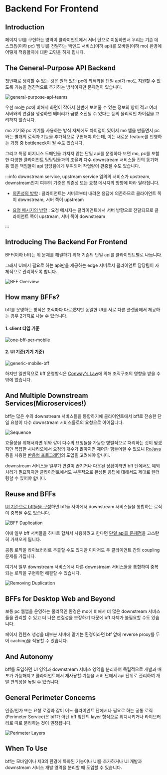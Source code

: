 # Backend For Frontend

## Introduction

페이지 UI를 구현하는 영역이 클라이언트에서 서버 단으로 이동하면서 우리는 기존 데스크톱(이하 pc) 웹 UI를 전달하는 백엔드 서비스(이하 api)를 모바일(이하 mo) 환경에 어떻게 적용할지에 대한 고민을 하게 됩니다.

## The General-Purpose API Backend

첫번째로 생각할 수 있는 것은 원래 있던 pc에 최적화된 단일 api가 mo도 지원할 수 있도록 기능을 점진적으로 추가하는 방식이지만 문제점이 있습니다.

![general-purpose-api-teams](./images/general-purpose-api-teams.jpg)

우선 mo는 pc에 비해서 화면이 작아서 한번에 보여줄 수 있는 정보의 양이 적고 여러 서버와의 연결을 생성하면 베터리가 금방 소진될 수 있다는 등의 물리적인 차이점을 고려하지 않습니다.

mo 기기와 pc 기기를 사용하는 방식 자체에도 차이점이 있어서 mo 앱을 만들면서 pc와는 별개의 로직과 기능을 추가적으로 구현해야 하는데, 이는 새로운 feature를 반영하는 과정 중 bottleneck이 될 수도 있습니다.

그리고 특정 비지니스 도메인을 가지지 않는 단일 api를 운영하다 보면 mo, pc를 포함한 다양한 클라이언트 담당팀들과의 조율과 다수 downstream 서비스들 간의 동기화 등 많은 책임들이
api 담당팀에게 부여되어 작업량이 편중될 수도 있습니다.

:::info downstream service, upstream service
임의의 서비스가 upstream, downstream인지 여부의 기준은 의존성 또는 요청 메시지의 방향에 따라 달라집니다.

- [의존성의 방향](https://reflectoring.io/upstream-downstream/) : 클라이언트는 서버로부터 내려온 응답에 의존하므로 클라이언트 쪽이 downstream, 서버 쪽이 upstream

- [요청 메시지의 방향](https://www.rfc-editor.org/rfc/rfc7230#section-2.3) : 요청 메시지는 클라이언트에서 서버 방향으로 전달되므로 클라이언트 쪽이 upstream, 서버 쪽이 downstream

:::

## Introducing The Backend For Frontend

BFF(이하 bff)는 위 문제를 해결하기 위해 기존의 단일 api를 클라이언트별로 나눕니다.

그래서 UI에서 필요로 하는 api만을 제공하는 edge 서버로서 클라이언트 담당팀이 자체적으로 관리하도록 합니다.

![BFF Overview](./images/bff-overview.jpg)

## How many BFFs?

bff를 운영하는 방식은 조직마다 다르겠지만 동일한 UI를 서로 다른 플랫폼에서 제공하는 경우 2가지로 나눌 수 있습니다.

#### 1. client 타입 기준

![one-bff-per-mobile](./images/one-bff-per-mobile.jpg)

#### 2. UI 기준(기기 기준)

![generic-mobile-bff](./images/generic-mobile-bff.jpg)

하지만 일반적으로 bff 운영방식은 [Conway's Law](./microservice.md#organized-around-business-capabilites)에 의해 조직구조의 영향을 받을 수 밖에 없습니다.

## And Multiple Downstream Services(Microservices!)

bff는 많은 수의 downstream 서비스들을 통합하기에 클라이언트에서 bff로 전송한 단일 요청이 다수 downstream 서비스들로의 요청으로 이어집니다.

![Sequence](./images/sequence.jpg)

효율성을 위해서라면 위와 같이 다수의 요청들을 가능한 병렬적으로 처리하는 것이 맞겠지만 복잡한 시나리오에서 요청의 개수가 많아지면 제어가 힘들어질 수 있으니 [RxJava](https://github.com/ReactiveX/RxJava) 등을 사용한 [반응형 프로그래밍](https://en.wikipedia.org/wiki/Reactive_programming)의 도입을 고려해야 합니다.

downstream 서비스들 일부가 연결이 끊기거나 다운된 상황이라면 bff 단에서도 예외처리가 필요하지만 클라이언트에서도 부분적으로 완성된 응답에 대해서도 제대로 렌더링할 수 있어야 합니다.

## Reuse and BFFs

[UI 기준으로 bff들을 구성](#how-many-bffs)하면 bff들 사이에서 downstream 서비스들을 통합하는 로직이 중복될 수도 있습니다.

![BFF Duplication](./images/bff-duplication.jpg)

이에 일부 bff 서버들을 하나로 합쳐서 사용하려고 한다면 [단일 api의 문제점](#the-general-purpose-api-backend)을 고스란히 가져오게 됩니다.

공통 로직을 라이브러리로 추출할 수도 있지만 이마저도 두 클라이언트 간의 coupling 문제를 가집니다.

여기서 일부 downstream 서비스에서 다른 downstream 서비스들을 통합하여 중복되는 로직을 구현하면 해결할 수 있습니다.

![Removing Duplication](./images/removing-duplication.jpg)

## BFFs for Desktop Web and Beyond

보통 pc 웹앱을 운영하는 물리적인 환경은 mo에 비해서 더 많은 downstream 서비스들을 관리할 수 있고 더 나은 연결성을 보장하기 때문에 bff 자체가 불필요할 수도 있습니다.

페이지 컨텐츠 생성을 대부분 서버에 맡기는 환경이라면 bff 앞에 reverse proxy를 두어 caching을 적용할 수 있습니다.

## And Autonomy

bff를 도입하면 UI 영역과 downstream 서비스 영역을 분리하여 독립적으로 개발과 배포가 가능해지고 클라이언트에서 재사용할 기능을 서버 단에서 api 단위로 관리하여 개발 편의성을 높일 수 있습니다.

## General Perimeter Concerns

인증/인가 또는 요청 로깅과 같이 어느 클라이언트 단에서나 필요로 하는 공통 로직(Perimeter Service)은 bff가 아닌 bff 앞단의 layer 형식으로 위치시키거나 라이브러리로 따로 분리하는 것이 권장됩니다.

![Perimeter Layers](./images/perimeter-layer.jpg)

## When To Use

bff는 모바일이나 제3의 환경에 특화된 기능이나 UI를 추가하거나 UI 개발과 downstream 서비스 개발 영역을 분리할 때 도입할 수 있습니다.
